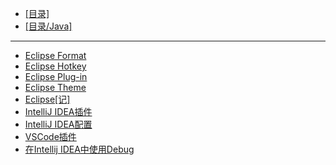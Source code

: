 - [[目录]](/)
- [[目录/Java]](/Java/)
---
- [Eclipse Format](/Java/IDE/Eclipse%20Format)
- [Eclipse Hotkey](/Java/IDE/Eclipse%20Hotkey)
- [Eclipse Plug-in](/Java/IDE/Eclipse%20Plug-in)
- [Eclipse Theme](/Java/IDE/Eclipse%20Theme)
- [Eclipse[记]](/Java/IDE/Eclipse[记])
- [IntelliJ IDEA插件](/Java/IDE/IntelliJ%20IDEA插件)
- [IntelliJ IDEA配置](/Java/IDE/IntelliJ%20IDEA配置)
- [VSCode插件](/Java/IDE/VSCode插件)
- [在Intellij IDEA中使用Debug](/Java/IDE/在Intellij%20IDEA中使用Debug)
